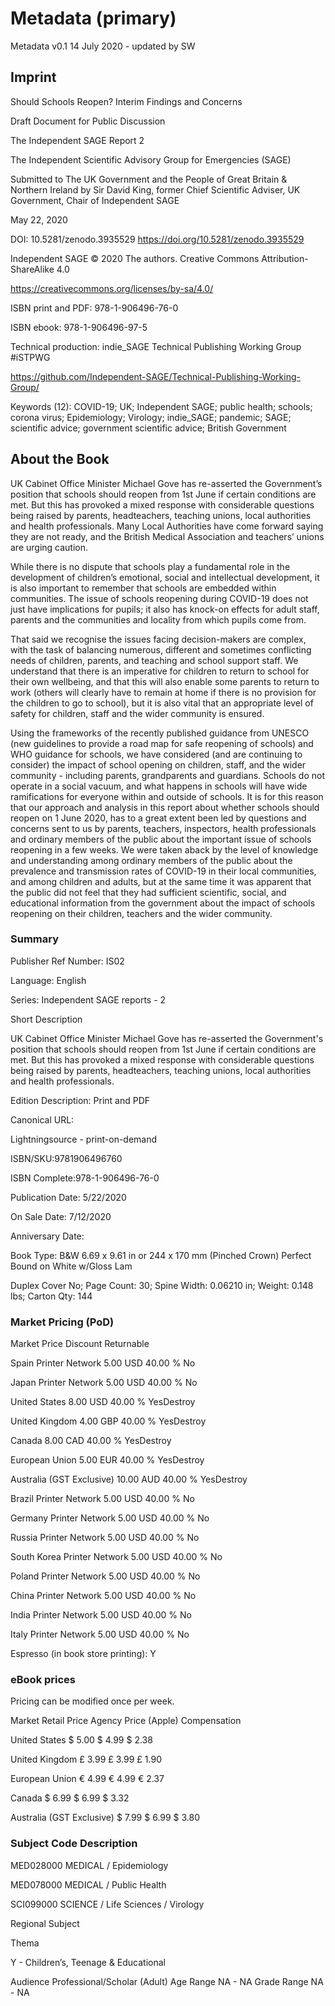 # Metadata (primary)

Metadata v0.1 14 July 2020 - updated by SW


## Imprint

Should Schools Reopen? Interim Findings and Concerns

Draft Document for Public Discussion

The Independent SAGE Report 2

The Independent Scientific Advisory Group for Emergencies (SAGE)

Submitted to The UK Government and the People of Great Britain &amp; Northern Ireland by Sir&nbsp;David&nbsp;King, former Chief Scientific Adviser, UK Government, Chair of Independent SAGE

May 22, 2020

DOI: 10.5281/zenodo.3935529 https://doi.org/10.5281/zenodo.3935529

Independent SAGE © 2020 The authors. Creative Commons Attribution-ShareAlike 4.0

https://creativecommons.org/licenses/by-sa/4.0/

ISBN print and PDF: 978-1-906496-76-0

ISBN ebook: 978-1-906496-97-5

Technical production: indie_SAGE Technical Publishing Working Group #iSTPWG

https://github.com/Independent-SAGE/Technical-Publishing-Working-Group/

Keywords (12): COVID-19; UK; Independent SAGE; public health; schools; corona virus; Epidemiology; Virology; indie_SAGE; pandemic; SAGE; scientific advice; government scientific advice; British Government

## About the Book

UK Cabinet Office Minister Michael Gove has re-asserted the Government’s position that schools should reopen from 1st June if certain conditions are met. But this has provoked a mixed response with considerable questions being raised by parents, headteachers, teaching unions, local authorities and health professionals. Many Local Authorities have come forward saying they are not ready, and the British Medical Association and teachers’ unions are urging caution.

While there is no dispute that schools play a fundamental role in the development of children’s emotional, social and intellectual development, it is also important to remember that schools are embedded within communities. The issue of schools reopening during COVID-19 does not just have implications for pupils; it also has knock-on effects for adult staff, parents and the communities and locality from which pupils come from.

That said we recognise the issues facing decision-makers are complex, with the task of balancing numerous, different and sometimes conflicting needs of children, parents, and teaching and school support staff. We understand that there is an imperative for children to return to school for their own wellbeing, and that this will also enable some parents to return to work (others will clearly have to remain at home if there is no provision for the children to go to school), but it is also vital that an appropriate level of safety for children, staff and the wider community is ensured.

Using the frameworks of the recently published guidance from UNESCO (new guidelines to provide a road map for safe reopening of schools) and WHO guidance for schools, we have considered (and are continuing to consider) the impact of school opening on children, staff, and the wider community - including parents, grandparents and guardians. Schools do not operate in a social vacuum, and what happens in schools will have wide ramifications for everyone within and outside of schools. It is for this reason that our approach and analysis in this report about whether schools should reopen on 1 June 2020, has to a great extent been led by questions and concerns sent to us by parents, teachers, inspectors, health professionals and ordinary members of the public about the important issue of schools reopening in a few weeks. We were taken aback by the level of knowledge and understanding among ordinary members of the public about the prevalence and transmission rates of COVID-19 in their local communities, and among children and adults, but at the same time it was apparent that the public did not feel that they had sufficient scientific, social, and educational information from the government about the impact of schools reopening on their children, teachers and the wider community.

### Summary

Publisher Ref Number: IS02

Language: English

Series: Independent SAGE reports - 2

Short Description

UK Cabinet Office Minister Michael Gove has re-asserted the Government's position that schools should reopen from 1st June if certain conditions are met. But this has provoked a mixed response with considerable questions being raised by parents, headteachers, teaching unions, local authorities and health professionals.

Edition Description: Print and PDF


Canonical URL:

Lightningsource - print-on-demand

ISBN/SKU:9781906496760

ISBN Complete:978-1-906496-76-0

Publication Date: 5/22/2020

On Sale Date: 7/12/2020

Anniversary Date:

Book Type: B&W 6.69 x 9.61 in or 244 x 170 mm (Pinched Crown) Perfect Bound on White w/Gloss Lam

Duplex Cover No; Page Count: 30; Spine Width: 0.06210  in; Weight: 0.148  lbs; Carton Qty: 144

### Market Pricing (PoD)

Market	Price	Discount	Returnable

Spain Printer Network	5.00 USD	40.00 %	No

Japan Printer Network	5.00 USD	40.00 %	No

United States	8.00 USD	40.00 %	YesDestroy

United Kingdom	4.00 GBP	40.00 %	YesDestroy

Canada	8.00 CAD	40.00 %	YesDestroy

European Union	5.00 EUR	40.00 %	YesDestroy

Australia (GST Exclusive)	10.00 AUD	40.00 %	YesDestroy

Brazil Printer Network	5.00 USD	40.00 %	No

Germany Printer Network	5.00 USD	40.00 %	No

Russia Printer Network	5.00 USD	40.00 %	No

South Korea Printer Network	5.00 USD	40.00 %	No

Poland Printer Network	5.00 USD	40.00 %	No

China Printer Network	5.00 USD	40.00 %	No

India Printer Network	5.00 USD	40.00 %	No

Italy Printer Network	5.00 USD	40.00 %	No

Espresso (in book store printing): Y

### eBook prices

Pricing can be modified once per week.

Market Retail Price Agency Price (Apple) Compensation

United States
$
5.00
$
4.99
$ 2.38

United Kingdom
£
3.99
£
3.99
£ 1.90

European Union
€
4.99
€
4.99
€ 2.37

Canada
$
6.99
$
6.99
$ 3.32

Australia (GST Exclusive)
$
7.99
$
6.99
$ 3.80


### Subject Code	Description

MED028000	MEDICAL / Epidemiology

MED078000	MEDICAL / Public Health

SCI099000	SCIENCE / Life Sciences / Virology

Regional Subject

Thema

Y - Children’s, Teenage & Educational

Audience
Professional/Scholar (Adult)
Age Range
NA - NA
Grade Range
NA - NA
